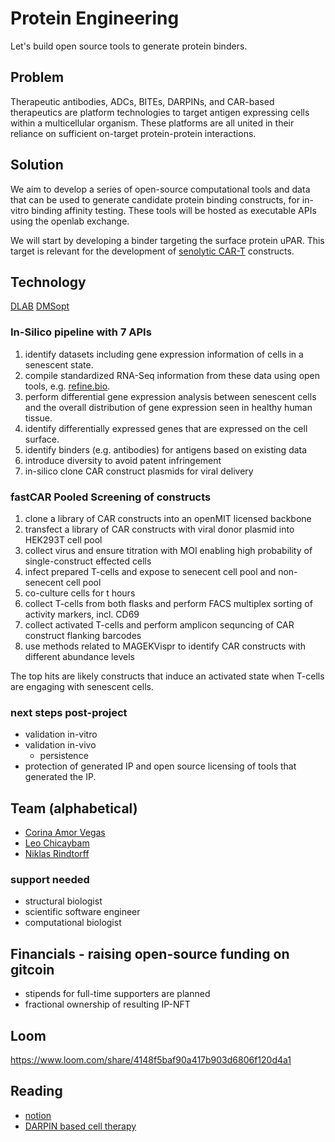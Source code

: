 # Protein Engineering
Let's build open source tools to generate protein binders.

## Problem
Therapeutic antibodies, ADCs, BITEs, DARPINs, and CAR-based therapeutics are platform technologies to target antigen expressing cells within a multicellular organism. These platforms are all united in their reliance on sufficient on-target protein-protein interactions.

## Solution
We aim to develop a series of open-source computational tools and data that can be used to generate candidate protein binding constructs, for in-vitro binding affinity testing. These tools will be hosted as executable APIs using the openlab exchange.

We will start by developing a binder targeting the surface protein uPAR. This target is relevant for the development of [senolytic CAR-T](https://www.nature.com/articles/s41586-020-2403-9) constructs.

## Technology
[DLAB](https://github.com/oxpig/dlab-public)
[DMSopt](https://github.com/dahjan/DMS_opt)

### In-Silico pipeline with 7 APIs
1. identify datasets including gene expression information of cells in a senescent state. 
2. compile standardized RNA-Seq information from these data using open tools, e.g. [refine.bio](http://refine.bio).
3. perform differential gene expression analysis between senescent cells and the overall distribution of gene expression seen in healthy human tissue.
4. identify differentially expressed genes that are expressed on the cell surface.
5. identify binders (e.g. antibodies) for antigens based on existing data
6. introduce diversity to avoid patent infringement
7. in-silico clone CAR construct plasmids for viral delivery

### fastCAR Pooled Screening of constructs
1. clone a library of CAR constructs into an openMIT licensed backbone
2. transfect a library of CAR constructs with viral donor plasmid into HEK293T cell pool
3. collect virus and ensure titration with MOI enabling high probability of single-construct effected cells
4. infect prepared T-cells and expose to senecent cell pool and non-senecent cell pool
5. co-culture cells for t hours
6. collect T-cells from both flasks and perform FACS multiplex sorting of activity markers, incl. CD69
7. collect activated T-cells and perform amplicon sequncing of CAR construct flanking barcodes
8. use methods related to MAGEKVispr to identify CAR constructs with different abundance levels

The top hits are likely constructs that induce an activated state when T-cells are engaging with senescent cells.

### next steps post-project
- validation in-vitro
- validation in-vivo
    - persistence
- protection of generated IP and open source licensing of tools that generated the IP.

## Team (alphabetical)
* [Corina Amor Vegas](https://twitter.com/corina_amor_MD)
* [Leo Chicaybam](https://twitter.com/leochicaybam)
* [Niklas Rindtorff](https://twitter.com/Niklas_TR)

### support needed
* structural biologist
* scientific software engineer
* computational biologist

## Financials - raising open-source funding on gitcoin
* stipends for full-time supporters are planned
* fractional ownership of resulting IP-NFT

## Loom
https://www.loom.com/share/4148f5baf90a417b903d6806f120d4a1

## Reading
* [notion](https://www.notion.so/67a570bc9a97434f8126d06522709f9d) 
* [DARPIN based cell therapy](https://pubmed.ncbi.nlm.nih.gov/31548346/)
